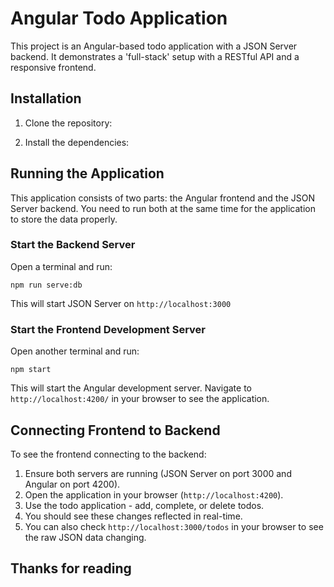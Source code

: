 # Angular Todo Application

This project is an Angular-based todo application with a JSON Server backend. It demonstrates a 'full-stack' setup with a RESTful API and a responsive frontend.

## Installation

1. Clone the repository:
  
2. Install the dependencies:

## Running the Application

This application consists of two parts: the Angular frontend and the JSON Server backend. You need to run both at the same time for the application to store the data properly.

### Start the Backend Server

Open a terminal and run:

```
npm run serve:db
```

This will start JSON Server on `http://localhost:3000`

### Start the Frontend Development Server

Open another terminal and run:

```
npm start
```

This will start the Angular development server. Navigate to `http://localhost:4200/` in your browser to see the application.

## Connecting Frontend to Backend

To see the frontend connecting to the backend:

1. Ensure both servers are running (JSON Server on port 3000 and Angular on port 4200).
2. Open the application in your browser (`http://localhost:4200`).
3. Use the todo application - add, complete, or delete todos.
4. You should see these changes reflected in real-time.
5. You can also check `http://localhost:3000/todos` in your browser to see the raw JSON data changing.


## Thanks for reading